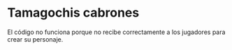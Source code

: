 # Tamagochis cabrones
El código no funciona porque no recibe correctamente a los jugadores para crear su personaje.